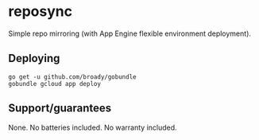# reposync

Simple repo mirroring (with App Engine flexible environment deployment).

## Deploying

```
go get -u github.com/broady/gobundle
gobundle gcloud app deploy
```

## Support/guarantees

None. No batteries included. No warranty included.
